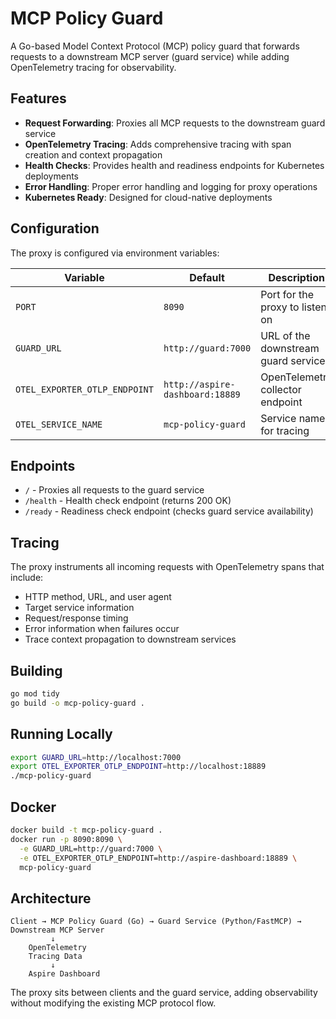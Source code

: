 # MCP Policy Guard

A Go-based Model Context Protocol (MCP) policy guard that forwards requests to a downstream MCP server (guard service) while adding OpenTelemetry tracing for observability.

## Features

- **Request Forwarding**: Proxies all MCP requests to the downstream guard service
- **OpenTelemetry Tracing**: Adds comprehensive tracing with span creation and context propagation
- **Health Checks**: Provides health and readiness endpoints for Kubernetes deployments
- **Error Handling**: Proper error handling and logging for proxy operations
- **Kubernetes Ready**: Designed for cloud-native deployments

## Configuration

The proxy is configured via environment variables:

| Variable | Default | Description |
|----------|---------|-------------|
| `PORT` | `8090` | Port for the proxy to listen on |
| `GUARD_URL` | `http://guard:7000` | URL of the downstream guard service |
| `OTEL_EXPORTER_OTLP_ENDPOINT` | `http://aspire-dashboard:18889` | OpenTelemetry collector endpoint |
| `OTEL_SERVICE_NAME` | `mcp-policy-guard` | Service name for tracing |

## Endpoints

- `/` - Proxies all requests to the guard service
- `/health` - Health check endpoint (returns 200 OK)
- `/ready` - Readiness check endpoint (checks guard service availability)

## Tracing

The proxy instruments all incoming requests with OpenTelemetry spans that include:

- HTTP method, URL, and user agent
- Target service information
- Request/response timing
- Error information when failures occur
- Trace context propagation to downstream services

## Building

```bash
go mod tidy
go build -o mcp-policy-guard .
```

## Running Locally

```bash
export GUARD_URL=http://localhost:7000
export OTEL_EXPORTER_OTLP_ENDPOINT=http://localhost:18889
./mcp-policy-guard
```

## Docker

```bash
docker build -t mcp-policy-guard .
docker run -p 8090:8090 \
  -e GUARD_URL=http://guard:7000 \
  -e OTEL_EXPORTER_OTLP_ENDPOINT=http://aspire-dashboard:18889 \
  mcp-policy-guard
```

## Architecture

```
Client → MCP Policy Guard (Go) → Guard Service (Python/FastMCP) → Downstream MCP Server
         ↓
    OpenTelemetry
    Tracing Data
         ↓
    Aspire Dashboard
```

The proxy sits between clients and the guard service, adding observability without modifying the existing MCP protocol flow.
